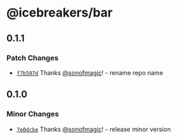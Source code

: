 # @icebreakers/bar

## 0.1.1

### Patch Changes

- [`f7b507d`](https://github.com/sonofmagic/monorepo-template/commit/f7b507d2b78ff9d08986ce150511dfe3045690a4) Thanks [@sonofmagic](https://github.com/sonofmagic)! - rename repo name

## 0.1.0

### Minor Changes

- [`7e0dcbe`](https://github.com/sonofmagic/monorepo-template/commit/7e0dcbedb95f83746586015d483f5ef50f3fd996) Thanks [@sonofmagic](https://github.com/sonofmagic)! - release minor version
